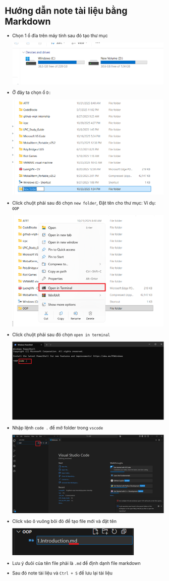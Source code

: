 # Hướng dẫn note tài liệu bằng Markdown

- Chọn 1 ổ đĩa trên máy tính sau đó tạo thư mục

  ![alt text](./images/01.png)

- Ở đây ta chọn ổ `D:`

  ![alt text](./images/02.png)

- Click chuột phải sau đó chọn `new folder`, Đặt tên cho thư mục: Ví dụ: `OOP`

  ![alt text](./images/03.png)

- Click chuột phải sau đó chọn `open in terminal`

  ![alt text](./images/04.png)

- Nhập lệnh `code .` để mở folder trong `vscode`

  ![alt text](./images/05.png)

- Click vào ô vuông bôi đỏ để tạo file mới và đặt tên

  ![alt text](./images/06.png)

- Lưu ý đuôi của tên file phải là `.md` để định dạnh file markdown

- Sau đó note tài liệu và `Ctrl + S` để lưu lại tài liệu